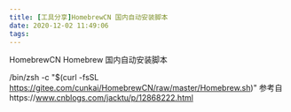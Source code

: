 ```yaml
---
title: [工具分享]HomebrewCN 国内自动安装脚本
date: 2020-12-02 11:49:06
tags:
---
```

HomebrewCN
Homebrew 国内自动安装脚本

/bin/zsh -c "$(curl -fsSL https://gitee.com/cunkai/HomebrewCN/raw/master/Homebrew.sh)"
参考自https://www.cnblogs.com/jacktu/p/12868222.html